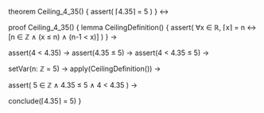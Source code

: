 theorem Ceiling_4_35() {
  assert(
    ⌈4.35⌉ = 5
  )
} ↔

proof Ceiling_4_35() {
  lemma CeilingDefinition() {
    assert(
      ∀x ∈ ℝ,
      ⌈x⌉ = n ↔ [n ∈ ℤ ∧ (x ≤ n) ∧ (n-1 < x)]
    )
  } →
  
  assert(4 < 4.35) →
  assert(4.35 ≤ 5) →
  assert(4 < 4.35 ≤ 5) →
  
  setVar(n: ℤ = 5) →
  apply(CeilingDefinition()) →
  
  assert(
    5 ∈ ℤ ∧
    4.35 ≤ 5 ∧
    4 < 4.35
  ) →
  
  conclude(⌈4.35⌉ = 5)
}